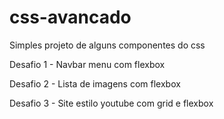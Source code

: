 # css-avancado
Simples projeto de alguns componentes do css

Desafio 1 - 
Navbar menu com flexbox

Desafio 2 - 
Lista de imagens com flexbox

Desafio 3 - 
Site estilo youtube com grid e flexbox
